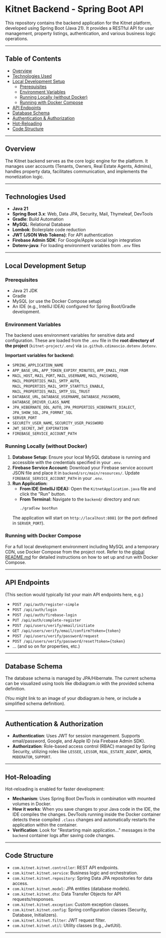 # Kitnet Backend - Spring Boot API

This repository contains the backend application for the Kitnet platform, developed using Spring Boot (Java 21). It provides a RESTful API for user management, property listings, authentication, and various business logic operations.

---

## Table of Contents

- [Overview](#overview)
- [Technologies Used](#technologies-used)
- [Local Development Setup](#local-development-setup)
  - [Prerequisites](#prerequisites)
  - [Environment Variables](#environment-variables)
  - [Running Locally (without Docker)](#running-locally-without-docker)
  - [Running with Docker Compose](#running-running-with-docker-compose)
- [API Endpoints](#api-endpoints)
- [Database Schema](#database-schema)
- [Authentication & Authorization](#authentication--authorization)
- [Hot-Reloading](#hot-reloading)
- [Code Structure](#code-structure)

---

## Overview

The Kitnet backend serves as the core logic engine for the platform. It manages user accounts (Tenants, Owners, Real Estate Agents, Admins), handles property data, facilitates communication, and implements the monetization logic.

---

## Technologies Used

-   **Java 21**
-   **Spring Boot 3.x**: Web, Data JPA, Security, Mail, Thymeleaf, DevTools
-   **Gradle**: Build Automation
-   **MySQL**: Relational Database
-   **Lombok**: Boilerplate code reduction
-   **JWT (JSON Web Tokens)**: For API authentication
-   **Firebase Admin SDK**: For Google/Apple social login integration
-   **Dotenv-java**: For loading environment variables from `.env` files

---

## Local Development Setup

### Prerequisites

-   Java 21 JDK
-   Gradle
-   MySQL (or use the Docker Compose setup)
-   An IDE (e.g., IntelliJ IDEA) configured for Spring Boot/Gradle development.

### Environment Variables

The backend uses environment variables for sensitive data and configuration. These are loaded from the `.env` file in the **root directory of the project** (`kitnet-project/.env`) via `io.github.cdimascio.dotenv.Dotenv`.

**Important variables for backend:**

-   `SPRING_APPLICATION_NAME`
-   `APP_BASE_URL`, `APP_TOKEN_EXPIRY_MINUTES`, `APP_EMAIL_FROM`
-   `MAIL_HOST`, `MAIL_PORT`, `MAIL_USERNAME`, `MAIL_PASSWORD`, `MAIL_PROPERTIES_MAIL_SMTP_AUTH`, `MAIL_PROPERTIES_MAIL_SMTP_STARTTLS_ENABLE`, `MAIL_PROPERTIES_MAIL_SMTP_SSL_TRUST`
-   `DATABASE_URL`, `DATABASE_USERNAME`, `DATABASE_PASSWORD`, `DATABASE_DRIVER_CLASS_NAME`
-   `JPA_HIBERNATE_DDL_AUTO`, `JPA_PROPERTIES_HIBERNATE_DIALECT`, `JPA_SHOW_SQL`, `JPA_FORMAT_SQL`
-   `SERVER_PORT`
-   `SECURITY_USER_NAME`, `SECURITY_USER_PASSWORD`
-   `JWT_SECRET`, `JWT_EXPIRATION`
-   `FIREBASE_SERVICE_ACCOUNT_PATH`

### Running Locally (without Docker)

1.  **Database Setup:** Ensure your local MySQL database is running and accessible with the credentials specified in your `.env`.
2.  **Firebase Service Account:** Download your Firebase service account JSON file and place it in `backend/src/main/resources/`. Update `FIREBASE_SERVICE_ACCOUNT_PATH` in your `.env`.
3.  **Run Application:**
    -   **From IDE (IntelliJ IDEA):** Open the `KitnetApplication.java` file and click the "Run" button.
    -   **From Terminal:** Navigate to the `backend/` directory and run:
        ```bash
        ./gradlew bootRun
        ```
    The application will start on `http://localhost:8081` (or the port defined in `SERVER_PORT`).

### Running with Docker Compose

For a full local development environment including MySQL and a temporary CDN, use Docker Compose from the project root. Refer to the [global README.md](../README.md) for detailed instructions on how to set up and run with Docker Compose.

---

## API Endpoints

(This section would typically list your main API endpoints here, e.g.)

-   `POST /api/auth/register-simple`
-   `POST /api/auth/login`
-   `POST /api/auth/firebase-login`
-   `PUT /api/auth/complete-register`
-   `POST /api/users/verify/email/initiate`
-   `GET /api/users/verify/email/confirm?token={token}`
-   `POST /api/users/verify/password/request`
-   `POST /api/users/verify/password/reset?token={token}`
-   ... (and so on for properties, etc.)

---

## Database Schema

The database schema is managed by JPA/Hibernate. The current schema can be visualized using tools like dbdiagram.io with the provided schema definition.

(You might link to an image of your dbdiagram.io here, or include a simplified schema definition).

---

## Authentication & Authorization

-   **Authentication**: Uses JWT for session management. Supports email/password, Google, and Apple ID (via Firebase Admin SDK).
-   **Authorization**: Role-based access control (RBAC) managed by Spring Security, utilizing roles like `LESSEE`, `LESSOR`, `REAL_ESTATE_AGENT`, `ADMIN`, `MODERATOR`, `SUPPORT`.

---

## Hot-Reloading

Hot-reloading is enabled for faster development:

-   **Mechanism**: Uses Spring Boot DevTools in combination with mounted volumes in Docker.
-   **How it works**: When you save changes to your Java code in the IDE, the IDE compiles the changes. DevTools running inside the Docker container detects these compiled `.class` changes and automatically restarts the application within the container.
-   **Verification**: Look for "Restarting main application..." messages in the `backend` container logs after saving code changes.

---

## Code Structure

-   `com.kitnet.kitnet.controller`: REST API endpoints.
-   `com.kitnet.kitnet.service`: Business logic and orchestration.
-   `com.kitnet.kitnet.repository`: Spring Data JPA repositories for data access.
-   `com.kitnet.kitnet.model`: JPA entities (database models).
-   `com.kitnet.kitnet.dto`: Data Transfer Objects for API requests/responses.
-   `com.kitnet.kitnet.exception`: Custom exception classes.
-   `com.kitnet.kitnet.config`: Spring configuration classes (Security, Database, Initializers).
-   `com.kitnet.kitnet.filter`: JWT request filter.
-   `com.kitnet.kitnet.util`: Utility classes (e.g., JwtUtil).

---